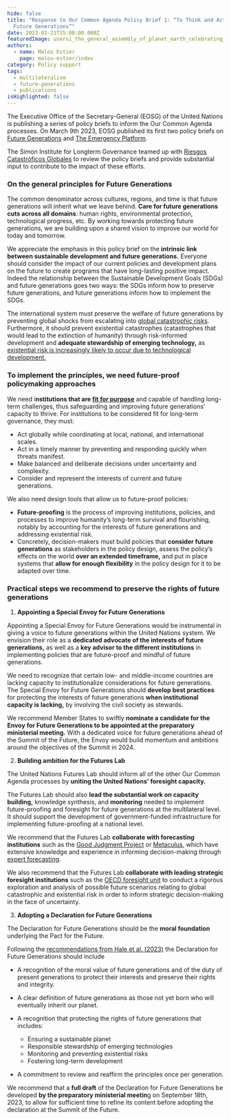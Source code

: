 ```yaml
---
hide: false
title: "Response to Our Common Agenda Policy Brief 1: “To Think and Act for
  Future Generations”"
date: 2023-03-21T15:08:00.000Z
featuredImage: usersi_the_general_assembly_of_planet_earth_celebrating_the_dec_f888cfd5-b6e7-40db-9efe-a983aa3a515b.png
authors:
  - name: Malou Estier
    page: malou-estier/index
category: Policy support
tags:
  - multilateralism
  - future-generations
  - publications
isHighlighted: false
---
```

The Executive Office of the Secretary-General (EOSG) of the United Nations is publishing a series of policy briefs to inform the Our Common Agenda processes. On March 9th 2023, EOSG published its first two policy briefs on [Future Generations](https://www.un.org/sites/un2.un.org/files/our-common-agenda-policy-brief-future-generations-en.pdf) and [The Emergency Platform](https://www.un.org/sites/un2.un.org/files/our-common-agenda-policy-brief-emergency-platform-en.pdf).

The Simon Institute for Longterm Governance teamed up with [Riesgos Catastróficos Globales](https://riesgoscatastroficosglobales.com/) to review the policy briefs and provide substantial input to contribute to the impact of these efforts. 

### On the general principles for Future Generations

The common denominator across cultures, regions, and time is that future generations will inherit what we leave behind. **Care for future generations cuts across all domains**: human rights, environmental protection, technological progress, etc. By working towards protecting future generations, we are building upon a shared vision to improve our world for today and tomorrow. 

We appreciate the emphasis in this policy brief on the **intrinsic link between sustainable development and future generations.** Everyone should consider the impact of our current policies and development plans on the future to create programs that have long-lasting positive impact. Indeed the relationship between the Sustainable Development Goals (SDGs) and future generations goes two ways: the SDGs inform how to preserve future generations, and future generations inform how to implement the SDGs. 

The international system must preserve the welfare of future generations by preventing global shocks from escalating into [global catastrophic risks](https://riesgoscatastroficosglobales.com/articulos/definiciones-rcgs). Furthermore, it should prevent existential catastrophes (catastrophes that would lead to the extinction of humanity) through risk-informed development and **adequate stewardship of emerging technology,** as [existential risk is increasingly likely to occur due to technological development.](https://sendaiframework-mtr.undrr.org/publication/thematic-study-existential-risk-and-rapid-technological-change-advancing-risk-informed)

### To implement the principles, we need future-proof policymaking approaches

We need i**nstitutions that are [fit for purpose](https://www.researchgate.net/publication/351050249_Policymaking_for_the_Long-term_Future_Improving_Institutional_Fit)** and capable of handling long-term challenges, thus safeguarding and improving future generations’ capacity to thrive. For institutions to be considered fit for long-term governance, they must:

* Act globally while coordinating at local, national, and international scales. 
* Act in a timely manner by preventing and responding quickly when threats manifest. 
* Make balanced and deliberate decisions under uncertainty and complexity. 
* Consider and represent the interests of current and future generations.    

We also need design tools that allow us to future-proof policies:

* **Future-proofing** is the process of improving institutions, policies, and processes to improve humanity’s long-term survival and flourishing, notably by accounting for the interests of future generations and addressing existential risk. 
* Concretely, decision-makers must build policies that **consider future generations** as stakeholders in the policy design, assess the policy’s effects on the world **over an extended timeframe,** and put in place systems that **allow for enough flexibility** in the policy design for it to be adapted over time.

### Practical steps we recommend to preserve the rights of future generations

1. **Appointing a Special Envoy for Future Generations**

Appointing a Special Envoy for Future Generations would be instrumental in giving a voice to future generations within the United Nations system. We envision their role as a **dedicated advocate of the interests of future generations,** as well as a **key advisor to the different institutions** in implementing policies that are future-proof and mindful of future generations.

We need to recognize that certain low- and middle-income countries are lacking capacity to institutionalize considerations for future generations. The Special Envoy for Future Generations should **develop best practices** for protecting the interests of future generations **when institutional capacity is lacking,** by involving the civil society as stewards.

We recommend Member States to swiftly **nominate a candidate for the Envoy for Future Generations to be appointed at the preparatory ministerial meeting.** With a dedicated voice for future generations ahead of the Summit of the Future, the Envoy would build momentum and ambitions around the objectives of the Summit in 2024.

2. **Building ambition for the Futures Lab**

The United Nations Futures Lab should inform all of the other Our Common Agenda processes by **uniting the United Nations’ foresight capacity.**

The Futures Lab should also **lead the substantial work on capacity building,** knowledge synthesis, and **monitoring** needed to implement future-proofing and foresight for future generations at the multilateral level. It should support the development of government-funded infrastructure for implementing future-proofing at a national level.

We recommend that the Futures Lab **collaborate with forecasting institutions** such as the [Good Judgment Project](https://goodjudgment.com/) or [Metaculus](https://www.metaculus.com/about/), which have extensive knowledge and experience in informing decision-making through [expert forecasting](https://www.sciencedirect.com/science/article/abs/pii/S0169207021001473).

We also recommend that the Futures Lab **collaborate with leading strategic foresight institutions** such as the [OECD foresight unit](https://www.oecd.org/strategic-foresight/) to conduct a rigorous exploration and analysis of possible future scenarios relating to global catastrophic and existential risk in order to inform strategic decision-making in the face of uncertainty. 

3. **Adopting a Declaration for Future Generations**

The Declaration for Future Generations should be the **moral foundation** underlying the Pact for the Future.

Following the [recommendations from Hale et al. (2023)](https://www.bsg.ox.ac.uk/research/publications/toward-declaration-future-generations) the Declaration for Future Generations should include

* A recognition of the moral value of future generations and of the duty of present generations to protect their interests and preserve their rights and integrity.
* A clear definition of future generations as those not yet born who will eventually inherit our planet. 
* A recognition that protecting the rights of future generations that includes:

  * Ensuring a sustainable planet
  * Responsible stewardship of emerging technologies
  * Monitoring and preventing existential risks
  * Fostering long-term development 
* A commitment to review and reaffirm the principles once per generation.

We recommend that a **full draft** of the Declaration for Future Generations be developed **by the preparatory ministerial meetin**g on September 18th, 2023, to allow for sufficient time to refine its content before adopting the declaration at the Summit of the Future.
